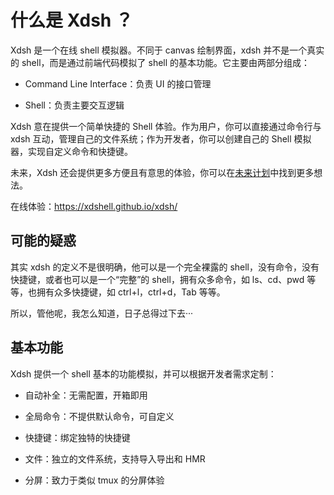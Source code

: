 # 什么是 Xdsh ？

Xdsh 是一个在线 shell 模拟器。不同于 canvas 绘制界面，xdsh 并不是一个真实的 shell，而是通过前端代码模拟了 shell 的基本功能。它主要由两部分组成：

- Command Line Interface：负责 UI 的接口管理

- Shell：负责主要交互逻辑

Xdsh 意在提供一个简单快捷的 Shell 体验。作为用户，你可以直接通过命令行与 xdsh 互动，管理自己的文件系统；作为开发者，你可以创建自己的 Shell 模拟器，实现自定义命令和快捷键。

未来，Xdsh 还会提供更多方便且有意思的体验，你可以在[未来计划](/guide/未来计划.md)中找到更多想法。

在线体验：https://xdshell.github.io/xdsh/

## 可能的疑惑

其实 xdsh 的定义不是很明确，他可以是一个完全裸露的 shell，没有命令，没有快捷键，或者也可以是一个“完整”的 shell，拥有众多命令，如 ls、cd、pwd 等等，也拥有众多快捷键，如 ctrl+l，ctrl+d，Tab 等等。

所以，管他呢，我怎么知道，日子总得过下去···

## 基本功能

Xdsh 提供一个 shell 基本的功能模拟，并可以根据开发者需求定制：

- 自动补全：无需配置，开箱即用

- 全局命令：不提供默认命令，可自定义

- 快捷键：绑定独特的快捷键

- 文件：独立的文件系统，支持导入导出和 HMR

- 分屏：致力于类似 tmux 的分屏体验